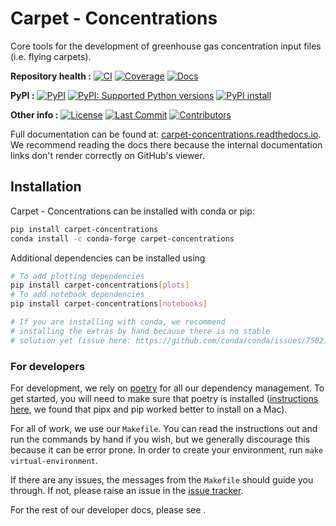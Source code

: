 # Carpet - Concentrations

<!--- sec-begin-description -->

Core tools for the development of greenhouse gas concentration input files (i.e. flying carpets).

**Repository health :**
[![CI](https://github.com/climate-resource/Carpet-Concentrations/actions/workflows/ci.yaml/badge.svg?branch=main)](https://github.com/climate-resource/Carpet-Concentrations/actions/workflows/ci.yaml)
[![Coverage](broken)](broken)
[![Docs](https://readthedocs.org/projects/carpet-concentrations/badge/?version=latest)](https://carpet-concentrations.readthedocs.io)

**PyPI :**
[![PyPI](https://img.shields.io/pypi/v/carpet-concentrations.svg)](https://pypi.org/project/carpet-concentrations/)
[![PyPI: Supported Python versions](https://img.shields.io/pypi/pyversions/carpet-concentrations.svg)](https://pypi.org/project/carpet-concentrations/)
[![PyPI install](broken)](broken)

**Other info :**
[![License](https://img.shields.io/github/license/climate-resource/carpet-concentrations.svg)](https://github.com/climate-resource/carpet-concentrations/blob/main/LICENSE)
[![Last Commit](https://img.shields.io/github/last-commit/climate-resource/carpet-concentrations.svg)](https://github.com/climate-resource/carpet-concentrations/commits/main)
[![Contributors](https://img.shields.io/github/contributors/climate-resource/carpet-concentrations.svg)](https://github.com/climate-resource/carpet-concentrations/graphs/contributors)

<!---
Can use start-after and end-before directives in docs, see
https://myst-parser.readthedocs.io/en/latest/syntax/organising_content.html#inserting-other-documents-directly-into-the-current-document
-->

<!--- sec-end-description -->

Full documentation can be found at: [carpet-concentrations.readthedocs.io](https://carpet-concentrations.readthedocs.io). We recommend reading the docs there because the internal documentation links don't render correctly on GitHub's viewer.

## Installation

<!--- sec-begin-installation -->

Carpet - Concentrations can be installed with conda or pip:

```bash
pip install carpet-concentrations
conda install -c conda-forge carpet-concentrations
```

Additional dependencies can be installed using

```bash
# To add plotting dependencies
pip install carpet-concentrations[plots]
# To add notebook dependencies
pip install carpet-concentrations[notebooks]

# If you are installing with conda, we recommend
# installing the extras by hand because there is no stable
# solution yet (issue here: https://github.com/conda/conda/issues/7502)
```

<!--- sec-end-installation -->

### For developers

<!--- sec-begin-installation-dev -->

For development, we rely on [poetry](https://python-poetry.org) for all our
dependency management. To get started, you will need to make sure that poetry
is installed
([instructions here](https://python-poetry.org/docs/#installing-with-the-official-installer),
we found that pipx and pip worked better to install on a Mac).

For all of work, we use our `Makefile`.
You can read the instructions out and run the commands by hand if you wish,
but we generally discourage this because it can be error prone.
In order to create your environment, run `make virtual-environment`.

If there are any issues, the messages from the `Makefile` should guide you
through. If not, please raise an issue in the [issue tracker][issue_tracker].

For the rest of our developer docs, please see [](development-reference).

[issue_tracker]: https://gitlab.com/climate-resource/carpet-concentrations/issues

<!--- sec-end-installation-dev -->
